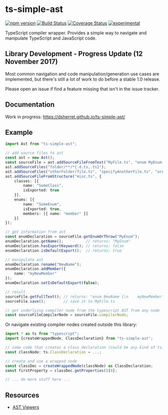 ﻿ts-simple-ast
=============

[![npm version](https://badge.fury.io/js/ts-simple-ast.svg)](https://badge.fury.io/js/ts-simple-ast)
[![Build Status](https://travis-ci.org/dsherret/ts-simple-ast.svg)](https://travis-ci.org/dsherret/ts-simple-ast)
[![Coverage Status](https://coveralls.io/repos/dsherret/ts-simple-ast/badge.svg?branch=master&service=github)](https://coveralls.io/github/dsherret/ts-simple-ast?branch=master)
[![experimental](http://badges.github.io/stability-badges/dist/experimental.svg)](http://github.com/badges/stability-badges)

TypeScript compiler wrapper. Provides a simple way to navigate and manipulate TypeScript and JavaScript code.

## Library Development - Progress Update (12 November 2017)

Most common navigation and code manipulation/generation use cases are implemented, but there's still a lot of work to do before a stable 1.0 release.

Please open an issue if find a feature missing that isn't in the issue tracker.

## Documentation

Work in progress: https://dsherret.github.io/ts-simple-ast/

## Example

```typescript
import Ast from "ts-simple-ast";

// add source files to ast
const ast = new Ast();
const sourceFile = ast.addSourceFileFromText("MyFile.ts", "enum MyEnum {}\nlet myEnum: MyEnum;\nexport default MyEnum;");
ast.addSourceFiles("folder/**/*{.d.ts,.ts}");
ast.addSourceFiles("otherFolder/file.ts", "specifyAnotherFile.ts", "orAnotherGlob/**/*.ts");
ast.addSourceFileFromStructure("misc.ts", {
    classes: [{
        name: "SomeClass",
        isExported: true
    }],
    enums: [{
        name: "SomeEnum",
        isExported: true,
        members: [{ name: "member" }]
    }]
});

// get information from ast
const enumDeclaration = sourceFile.getEnumOrThrow("MyEnum");
enumDeclaration.getName();          // returns: "MyEnum"
enumDeclaration.hasExportKeyword(); // returns: false
enumDeclaration.isDefaultExport();  // returns: true

// manipulate ast
enumDeclaration.rename("NewName");
enumDeclaration.addMember({
    name: "myNewMember"
});
enumDeclaration.setIsDefaultExport(false);

// result
sourceFile.getFullText(); // returns: "enum NewName {\n    myNewMember\n}\nlet myEnum: NewName;"
sourceFile.save();        // save it to MyFile.ts

// get underlying compiler node from the typescript AST from any node
const sourceFileCompilerNode = sourceFile.compilerNode;
```

Or navigate existing compiler nodes created outside this library:

```typescript
import * as ts from "typescript";
import {createWrappedNode, ClassDeclaration} from "ts-simple-ast";

// some code that creates a class declaration (could be any kind of ts.Node)
const classNode: ts.ClassDeclaration = ...; 

// create and use a wrapped node
const classDec = createWrappedNode(classNode) as ClassDeclaration;
const firstProperty = classDec.getProperties()[0];

// ... do more stuff here ...
```

## Resources

* [AST Viewers](https://dsherret.github.io/ts-simple-ast/setup/ast-viewers)
